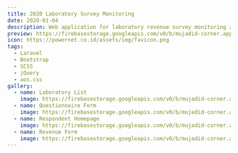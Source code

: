 ```yaml
---
title: 2020 Laboratory Survey Monitoring
date: 2020-01-04
description: Web application for laboratory revenue survey monitoring at 2020
preview: https://firebasestorage.googleapis.com/v0/b/mujadid-corner.appspot.com/o/project_images%2Fpowernet-iqvia%2Fscreenshot-localhost_8000-2023.10.18-07_28_45.png?alt=media
icon: https://powernet.co.id/assets/img/favicon.png
tags:
  - Laravel
  - Bootstrap
  - SCSS
  - jQuery
  - aos.css
gallery:
  - name: Laboratory List
    image: https://firebasestorage.googleapis.com/v0/b/mujadid-corner.appspot.com/o/project_images%2Fpowernet-iqvia%2Fscreenshot-localhost_8000-2023.10.18-07_29_52.png?alt=media
  - name: Questionnaire Form
    image: https://firebasestorage.googleapis.com/v0/b/mujadid-corner.appspot.com/o/project_images%2Fpowernet-iqvia%2Fscreenshot-127.0.0.1_8000-2023.10.18-07_24_58.png?alt=media
  - name: Respondent Homepage
    image: https://firebasestorage.googleapis.com/v0/b/mujadid-corner.appspot.com/o/project_images%2Fpowernet-iqvia%2Fscreenshot-localhost_8000-2023.10.18-07_28_45.png?alt=media
  - name: Revenue Form
    image: https://firebasestorage.googleapis.com/v0/b/mujadid-corner.appspot.com/o/project_images%2Fpowernet-iqvia%2Fscreenshot-127.0.0.1_8000-2023.10.18-07_21_56.png?alt=media
---
```

